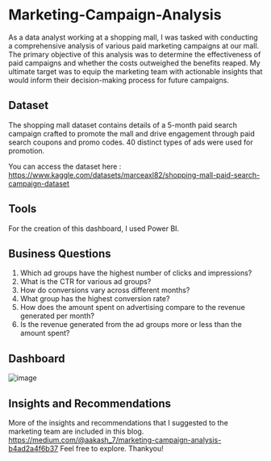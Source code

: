 # Marketing-Campaign-Analysis


As a data analyst working at a shopping mall, I was tasked with conducting a comprehensive analysis of various paid marketing campaigns at our mall. The primary objective of this analysis was to determine the effectiveness of paid campaigns and whether the costs outweighed the benefits reaped. My ultimate target was to equip the marketing team with actionable insights that would inform their decision-making process for future campaigns.

## Dataset
The shopping mall dataset contains details of a 5-month paid search campaign crafted to promote the mall and drive engagement through paid search coupons and promo codes. 40 distinct types of ads were used for promotion.

You can access the dataset here : https://www.kaggle.com/datasets/marceaxl82/shopping-mall-paid-search-campaign-dataset

## Tools
For the creation of this dashboard, I used Power BI.

## Business Questions
1. Which ad groups have the highest number of clicks and impressions?
2. What is the CTR for various ad groups?
3. How do conversions vary across different months?
4. What group has the highest conversion rate?
5. How does the amount spent on advertising compare to the revenue generated per month?
6. Is the revenue generated from the ad groups more or less than the amount spent?

## Dashboard
![image](https://github.com/akashnalla7/Marketing-Campaign-Analysis/assets/103554828/e658d5ae-66a5-49bf-89d5-3e0e113c0fee)

## Insights and Recommendations

More of the insights and recommendations that I suggested to the marketing team are included in this blog. https://medium.com/@aakash_7/marketing-campaign-analysis-b4ad2a4f6b37
Feel free to explore.
Thankyou!

